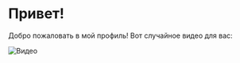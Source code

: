 
# Привет!

Добро пожаловать в мой профиль! Вот случайное видео для вас:

![Видео](gif/gif/test.gif)

